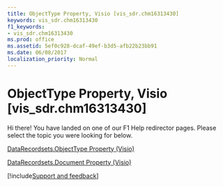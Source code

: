 ```yaml
---
title: ObjectType Property, Visio [vis_sdr.chm16313430]
keywords: vis_sdr.chm16313430
f1_keywords:
- vis_sdr.chm16313430
ms.prod: office
ms.assetid: 5ef0c928-dcaf-49ef-b3d5-afb22b23bb91
ms.date: 06/08/2017
localization_priority: Normal
---
```



# ObjectType Property, Visio [vis_sdr.chm16313430]

Hi there! You have landed on one of our F1 Help redirector pages. Please select the topic you were looking for below.

[DataRecordsets.ObjectType Property (Visio)](https://msdn.microsoft.com/library/51a6fa60-1fdf-43ef-205f-69a56fa8a18b%28Office.15%29.aspx)

[DataRecordsets.Document Property (Visio)](https://msdn.microsoft.com/library/426df7a7-67dd-5596-37e1-d5d1c9c0c082%28Office.15%29.aspx)

[!include[Support and feedback](~/includes/feedback-boilerplate.md)]